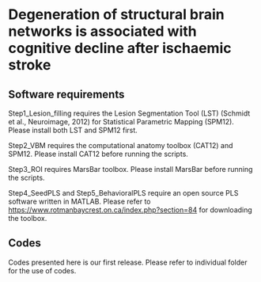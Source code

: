 # Degeneration of structural brain networks is associated with cognitive decline after ischaemic stroke

## Software requirements
Step1_Lesion_filling requires the Lesion Segmentation Tool (LST) (Schmidt et al., Neuroimage, 2012) for Statistical Parametric Mapping (SPM12). Please install both LST and SPM12 first.

Step2_VBM requires the computational anatomy toolbox (CAT12) and SPM12. Please install CAT12 before running the scripts.

Step3_ROI requires MarsBar toolbox. Please install MarsBar before running the scripts.

Step4_SeedPLS and Step5_BehavioralPLS require an open source PLS software written in MATLAB. Please refer to https://www.rotmanbaycrest.on.ca/index.php?section=84 for downloading the toolbox.

## Codes
Codes presented here is our first release. Please refer to individual folder for the use of codes.
